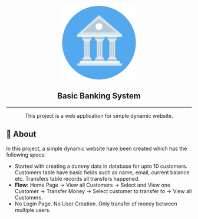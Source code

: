 <p align="center">
  <a href="" rel="noopener">
 <img width=200px height=200px src="img/logo.png" alt="Project logo"></a>
</p>

<h2 align="center">Basic Banking System</h2>

---

<p align="center"> This project is a web application for simple dynamic website.
    <br> 
</p>

## 🧐 About 

<p>
In this project, a simple dynamic website have been created which has the following specs:<br>
  <ul>
    <li>Started with creating a dummy data in database for upto 10 customers. Customers table have basic fields such as name, email, current balance etc. Transfers table records all transfers happened.</li>
    <li><b>Flow:</b> Home Page -> View all Customers -> Select and View one Customer -> Transfer Money -> Select customer to transfer to -> View all Customers. </li>
    <li>No Login Page. No User Creation. Only transfer of money between multiple users.</li>
  </ul>
</p>
